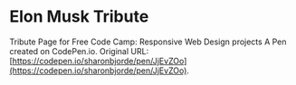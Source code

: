 # Elon Musk Tribute

Tribute Page for Free Code Camp: Responsive Web Design projects
A Pen created on CodePen.io. Original URL: [https://codepen.io/sharonbjorde/pen/JjEvZOo](https://codepen.io/sharonbjorde/pen/JjEvZOo).


